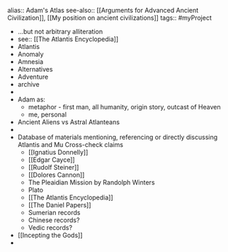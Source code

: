 alias:: Adam's Atlas
see-also:: [[Arguments for Advanced Ancient Civilization]], [[My position on ancient civilizations]]
tags:: #myProject

- ...but not arbitrary alliteration
- see:: [[The Atlantis Encyclopedia]]
- Atlantis
- Anomaly
- Amnesia
- Alternatives
- Adventure
- archive
-
- Adam as:
	- metaphor - first man, all humanity, origin story, outcast of Heaven
	- me, personal
- Ancient Aliens vs Astral Atlanteans
-
- Database of materials mentioning, referencing or directly discussing Atlantis and Mu
  Cross-check claims
	- [[Ignatius Donnelly]]
	- [[Edgar Cayce]]
	- [[Rudolf Steiner]]
	- [[Dolores Cannon]]
	- The Pleaidian Mission by Randolph Winters
	- Plato
	- [[The Atlantis Encyclopedia]]
	- [[The Daniel Papers]]
	- Sumerian records
	- Chinese records?
	- Vedic records?
- [[Incepting the Gods]]
-
